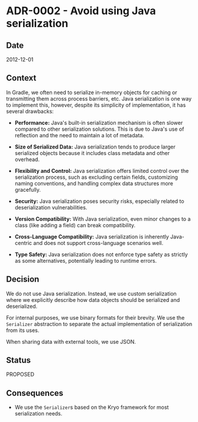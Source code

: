 # ADR-0002 - Avoid using Java serialization

## Date

2012-12-01

## Context

In Gradle, we often need to serialize in-memory objects for caching or transmitting them across process barriers, etc.
Java serialization is one way to implement this, however, despite its simplicity of implementation, it has several drawbacks:

- **Performance:** Java's built-in serialization mechanism is often slower compared to other serialization solutions. This is due to Java's use of reflection and the need to maintain a lot of metadata.

- **Size of Serialized Data:** Java serialization tends to produce larger serialized objects because it includes class metadata and other overhead.

- **Flexibility and Control:** Java serialization offers limited control over the serialization process, such as excluding certain fields, customizing naming conventions, and handling complex data structures more gracefully.

- **Security:** Java serialization poses security risks, especially related to deserialization vulnerabilities.

- **Version Compatibility:** With Java serialization, even minor changes to a class (like adding a field) can break compatibility.

- **Cross-Language Compatibility:** Java serialization is inherently Java-centric and does not support cross-language scenarios well.

- **Type Safety:** Java serialization does not enforce type safety as strictly as some alternatives, potentially leading to runtime errors.

## Decision

We do not use Java serialization. Instead, we use custom serialization where we explicitly describe how data objects should be serialized and deserialized.

For internal purposes, we use binary formats for their brevity.
We use the `Serializer` abstraction to separate the actual implementation of serialization from its uses.

When sharing data with external tools, we use JSON.

## Status

PROPOSED

## Consequences

* We use the `Serializer`s based on the Kryo framework for most serialization needs.
